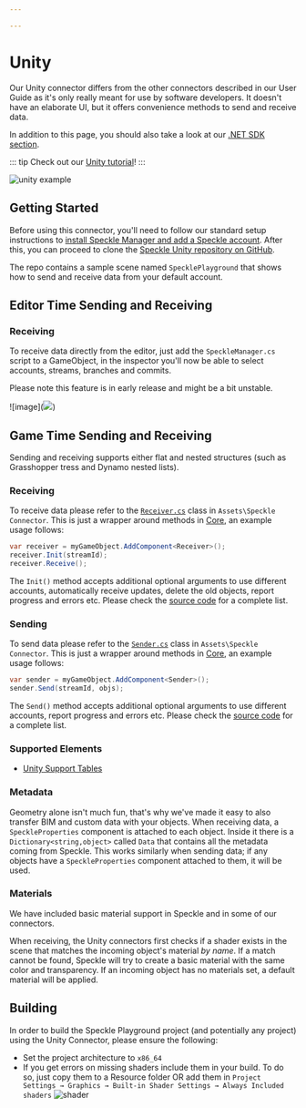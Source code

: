 ```yaml
---

---
```

# Unity

Our Unity connector differs from the other connectors described in our User Guide as it's only really meant for use by software developers. It doesn't have an elaborate UI, but it offers convenience methods to send and receive data.

In addition to this page, you should also take a look at our [.NET SDK section](/dev/dotnet).

::: tip
Check out our [Unity tutorial](/user/tutorial-unity-revit-rhino-experiences)!
:::

![unity example](https://user-images.githubusercontent.com/2679513/108543628-3a83ff00-72dd-11eb-8792-3d43ce54e6af.gif)

## Getting Started

Before using this connector, you'll need to follow our standard setup instructions to [install Speckle Manager and add a Speckle account](/user/manager). After this, you can proceed to clone the [Speckle Unity repository on GitHub](https://github.com/specklesystems/speckle-unity).

The repo contains a sample scene named `SpecklePlayground` that shows how to send and receive data from your default account.

## Editor Time Sending and Receiving

### Receiving

To receive data directly from the editor, just add the `SpeckleManager.cs` script to a GameObject, in the inspector you'll now be able to select accounts, streams, branches and commits.

Please note this feature is in early release and might be a bit unstable.

!\[image\](![](https://user-images.githubusercontent.com/2679513/123954157-fb0ea300-d99f-11eb-8507-724676d4717c.png))

## Game Time Sending and Receiving

Sending and receiving supports either flat and nested structures (such as Grasshopper tress and Dynamo nested lists).

### Receiving

To receive data please refer to the [`Receiver.cs`](https://github.com/specklesystems/speckle-unity/blob/main/Assets/Speckle%20Connector/Receiver.cs) class in `Assets\Speckle Connector`. This is just a wrapper around methods in [Core](/dev/dotnet), an example usage follows:

```csharp
var receiver = myGameObject.AddComponent<Receiver>();
receiver.Init(streamId);
receiver.Receive();
```

The `Init()` method accepts additional optional arguments to use different accounts, automatically receive updates, delete the old objects, report progress and errors etc. Please check the [source code](https://github.com/specklesystems/speckle-unity/blob/main/Assets/Speckle%20Connector/Receiver.cs) for a complete list.

### Sending

To send data please refer to the [`Sender.cs`](https://github.com/specklesystems/speckle-unity/blob/main/Assets/Speckle%20Connector/Sender.cs) class in `Assets\Speckle Connector`. This is just a wrapper around methods in [Core](/dev/dotnet), an example usage follows:

```csharp
var sender = myGameObject.AddComponent<Sender>();
sender.Send(streamId, objs);
```

The `Send()` method accepts additional optional arguments to use different accounts, report progress and errors etc. Please check the [source code](https://github.com/specklesystems/speckle-unity/blob/main/Assets/Speckle%20Connector/Sender.cs) for a complete list.

### Supported Elements

* [Unity Support Tables](/user/support-tables.html#unity)

### Metadata

Geometry alone isn't much fun, that's why we've made it easy to also transfer BIM and custom data with your objects.
When receiving data, a `SpeckleProperties` component is attached to each object. Inside it there is a `Dictionary<string,object>` called `Data` that contains all the metadata coming from Speckle. This works similarly when sending data; if any objects have a `SpeckleProperties` component attached to them, it will be used.

### Materials

We have included basic material support in Speckle and in some of our connectors.

When receiving, the Unity connectors first checks if a shader exists in the scene that matches the incoming object's material _by name_. If a match cannot be found, Speckle will try to create a basic material with the same color and transparency. If an incoming object has no materials set, a default material will be applied.

## Building

In order to build the Speckle Playground project (and potentially any project) using the Unity Connector, please ensure the following:

* Set the project architecture to `x86_64`
* If you get errors on missing shaders include them in your build. To do so, just copy them to a Resource folder OR add them in `Project Settings → Graphics → Built-in Shader Settings → Always Included shaders`
  ![shader](https://speckle.community/uploads/default/optimized/2X/3/38063ce2324d9f5ef00ec30f87d033b750745c20_2_690x247.png)